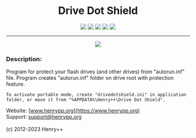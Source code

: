 <h1 align="center">Drive Dot Shield</h1>

<p align="center">
	<a href="https://github.com/henrypp/drivedotshield/releases"><img src="https://img.shields.io/github/v/release/henrypp/drivedotshield?style=flat-square&include_prereleases&label=version" /></a>
	<a href="https://github.com/henrypp/drivedotshield/releases"><img src="https://img.shields.io/github/downloads/henrypp/drivedotshield/total.svg?style=flat-square" /></a>
	<a href="https://github.com/henrypp/drivedotshield/issues"><img src="https://img.shields.io/github/issues-raw/henrypp/drivedotshield.svg?style=flat-square&label=issues" /></a>
	<a href="https://github.com/henrypp/drivedotshield/graphs/contributors"><img src="https://img.shields.io/github/contributors/henrypp/drivedotshield?style=flat-square" /></a>
	<a href="https://github.com/henrypp/drivedotshield/blob/master/LICENSE"><img src="https://img.shields.io/github/license/henrypp/drivedotshield?style=flat-square" /></a>
</p>

-------

<p align="center">
	<img src="https://www.henrypp.org/images/drivedotshield.png" />
</p>

### Description:
Program for protect your flash drives (and other drives) from "autorun.inf" file. Program creates "autorun.inf" folder on drive root with protection feature.

```
To activate portable mode, create "drivedotshield.ini" in application folder, or move it from "%APPDATA%\Henry++\Drive Dot Shield".
```

Website: [www.henrypp.org](https://www.henrypp.org)<br />
Support: support@henrypp.org<br />
<br />
(c) 2012-2023 Henry++
